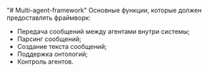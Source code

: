 "# Multi-agent-framework" 
Основные функции, которые должен предоставлять фраймворк:
- Передача сообщений между агентами внутри системы;
- Парсинг сообщений;
- Создание текста сообщений;
- Поддержка онтологий;
- Контроль агентов. 


